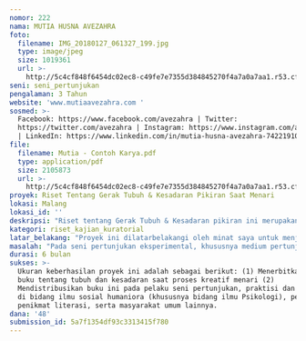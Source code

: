 ```yaml
---
nomor: 222
nama: MUTIA HUSNA AVEZAHRA
foto:
  filename: IMG_20180127_061327_199.jpg
  type: image/jpeg
  size: 1019361
  url: >-
    http://5c4cf848f6454dc02ec8-c49fe7e7355d384845270f4a7a0a7aa1.r53.cf2.rackcdn.com/08cf95e3-0e6a-4f97-af0c-1911e361d8b0/IMG_20180127_061327_199.jpg
seni: seni_pertunjukan
pengalaman: 3 Tahun
website: 'www.mutiaavezahra.com '
sosmed: >-
  Facebook: https://www.facebook.com/avezahra | Twitter:
  https://twitter.com/avezahra | Instagram: https://www.instagram.com/avezahra/
  | LinkedIn: https://www.linkedin.com/in/mutia-husna-avezahra-74221910b/ 
file:
  filename: Mutia - Contoh Karya.pdf
  type: application/pdf
  size: 2105873
  url: >-
    http://5c4cf848f6454dc02ec8-c49fe7e7355d384845270f4a7a0a7aa1.r53.cf2.rackcdn.com/d730381b-a6b6-42a7-bdc0-695fe95fc9c2/Mutia%20-%20Contoh%20Karya.pdf
proyek: Riset Tentang Gerak Tubuh & Kesadaran Pikiran Saat Menari
lokasi: Malang
lokasi_id: ''
deskripsi: "Riset tentang Gerak Tubuh & Kesadaran pikiran ini merupakan sebuah proyek menulis berdasarkan proses kreatif belajar menari di sanggar Padma Kartyasa kota Malang. Proses belajar menari tersebut merupakan sesi kursus tentang mempelajari gerak tarian dasar yang telah dimulai sejak awal Januari 2018. Sepanjang proses kreatif yang telah dilakukan, saya melakukan pencatatan terhadap detail praktik dan gagasan apa saja yang muncul saat melakukan penelusuran jejak kesadaran pikiran terhadap tubuh melalui pendekatan metode latihan dasar-dasar menari.  Pencatatan ide yang muncul pada proses kreatif ini akan saya olah melalui pemahaman saya terhadap beberapa kajian tentang ilmu kesadaran, seperti gagasan psikoanalisis (Unconciousness) dan gagasan psikologi Positif (Mindfulness). \r\nRancangan bentuk karya ini adalah berupa buku dwibahasa (Indonesia & Inggris) yang diterbitkan melalui serangkaian proses editorial dan memiliki nomor ISBN. Outline konten buku ini terdiri dari tiga bagian, yakni sebuah proyeksi penulis terhadap teori-teori kesadaran sebagai bentuk pengantar, kedua adalah kumpulan catatan tentang deskripsi kegiatan dan gagasan yang muncul selama praktik proses kreatif menari berlangsung, dan yang ketiga adalah proses elaborasi antara pengetahuan awal, gagasan dan praktik kreatif yang memunculkan suatu pola kesadaran tertentu. Komposisi visual buku ini adalah 80% teks dan 20% karya fotografi artistik pada proses olah tubuh dan rasa saat melakukan gerak menari. "
kategori: riset_kajian_kuratorial
latar_belakang: "Proyek ini dilatarbelakangi oleh minat saya untuk menjadi seorang penulis dan peneliti yang melakukan pengkajian praktik seni dan budaya berdasarkan keilmuan Psikologi. Sejak tahun 2015, saya bergiat di kelompok seni pertunjukan bernama Teater Komunitas (https://www.youtube.com/channel/UC8KBaEvhoJbmoY8-H_K_ipw/videos) yang mengeksplorasi tubuh pada suatu pertunjukan eksperimental mengangkat narasi legendaris kota Malang, yakni Panji & Anggraini. \r\nPengalaman berteater tersebut mengantarkan saya kepada suatu pemaknaan bahwa ruang seni pertunjukan seolah dapat menjadi laboratorium yang menyediakan medium pengamatan tentang aspek psikologi manusia. Melalui praktik seni dan budaya, ruang seni seni pertunjukan (khususnya teater eksploratif) punya potensi untuk memproduksi wawasan, gagasan dan wacana tentang manusia Indonesia. Hal ini menjadi pangkal ide bagi saya, untuk mengolah pengetahuan-pengetahuan yang muncul selama proses kreatif berlangsung, dan kemudian mencoba mendistribusikannya melalui media literasi baik dalam bentuk kajian saintifik maupun interpretatif pada masyarakat luas. \r\nBerangkat dari minat personal untuk memperdalam ilmu Psikoanalisis, dipadukan dengan intensitas aktivitas saya di bidang praktik seni dan budaya, saya ingin menekuni kajian tentang seni pertunjukan menggunakan pendekatan ilmu Psikologi, sehingga dapat berkontribusi baik secara linier di bidang keilmuan Indigenous Psikologi (memahami manusia sesuai dengan konteks lokalitas budaya), maupun di wilayah kajian dan referensi seni pertunjukan yang dapat diterapkan secara praktis. "
masalah: "Pada seni pertunjukan eksperimental, khususnya medium pertunjukan teater eksploratif, saya melihat ada sebuah persoalan ketika hendak mendeskripsikan komponen-komponen tubuh  dalam suatu proses kreatif persiapan pertunjukan. Beberapa sutradara pertunjukan teater eksploratif yang pernah bekerja dengan saya, punya definisi aspek-aspek proses kreatif ketubuhan yang cukup personal dan tidak dapat dipisahkan dari latar belakang kehidupan pribadi seperti pola pikir, lingkungan dan budaya yang mengikutiya. Oleh sebab itu, kajian tentang tubuh dan kesadaran pada proses kreatif teater eksploratif butuh dirumuskan agar memunculkan suatu kerangka pola yang dapat mengakomodir segala bentuk temuan sepanjang proses kreatif berlangsung. \r\nSecara sadar saya memilih medium latihan menari yang mengandung dasar-dasar gerak dan memiliki kaitan pada teori body movement. Melalui proses tersebut, saya hendak menelusuri komponen-komponen tubuh dan kesadaran pada saat melakukan suatu proses kreatif seni pertunjukan. Pengamatan tersebut akan memberikan gambaran tentang respon apa yang muncul antara dinamika tubuh dan kesadaran, sehingga dapat menjadi formula rumusan anatomi tentang penciptaan dialog antara tubuh dan pikiran. \r\nLuaran dari kajian ini adalah sebuah buku yang dapat digunakan sebagai referensi pada kelompok seni pertunjukan eksploratif, untuk dapat menemukan pola dan metode praktis pada proses kreatif, sehingga dapat mengantarkan para pelaku seni pertunjukan dalam memahami konteks kekaryaan mereka masing-masing. "
durasi: 6 bulan
sukses: >-
  Ukuran keberhasilan proyek ini adalah sebagai berikut: (1) Menerbitkan sebuah
  buku tentang tubuh dan kesadaran saat proses kreatif menari (2)
  Mendistribusikan buku ini pada pelaku seni pertunjukan, praktisi dan akademisi
  di bidang ilmu sosial humaniora (khususnya bidang ilmu Psikologi), pegiat dan
  penikmat literasi, serta masyarakat umum lainnya. 
dana: '48'
submission_id: 5a7f1354df93c3313415f780
---
```

